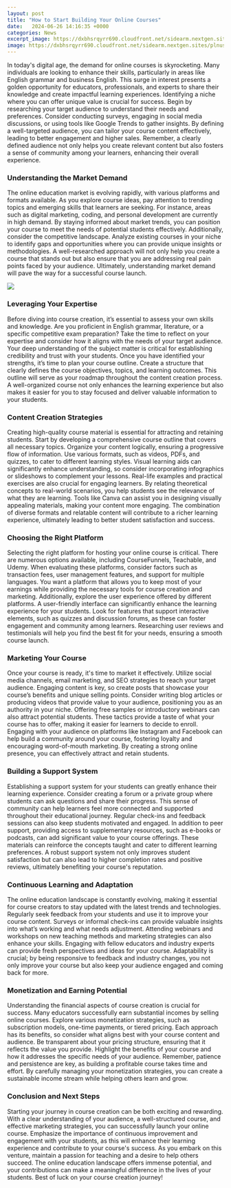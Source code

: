 ```yaml
---
layout: post
title: "How to Start Building Your Online Courses"
date:   2024-06-26 14:16:35 +0000
categories: News
excerpt_image: https://dxbhsrqyrr690.cloudfront.net/sidearm.nextgen.sites/plnusealions.com/images/responsive_2023/default_image.png
image: https://dxbhsrqyrr690.cloudfront.net/sidearm.nextgen.sites/plnusealions.com/images/responsive_2023/default_image.png
---
```


In today's digital age, the demand for online courses is skyrocketing. Many individuals are looking to enhance their skills, particularly in areas like English grammar and business English. This surge in interest presents a golden opportunity for educators, professionals, and experts to share their knowledge and create impactful learning experiences. 
Identifying a niche where you can offer unique value is crucial for success. Begin by researching your target audience to understand their needs and preferences. Consider conducting surveys, engaging in social media discussions, or using tools like Google Trends to gather insights. By defining a well-targeted audience, you can tailor your course content effectively, leading to better engagement and higher sales. Remember, a clearly defined audience not only helps you create relevant content but also fosters a sense of community among your learners, enhancing their overall experience.
### Understanding the Market Demand
The online education market is evolving rapidly, with various platforms and formats available. As you explore course ideas, pay attention to trending topics and emerging skills that learners are seeking. For instance, areas such as digital marketing, coding, and personal development are currently in high demand. By staying informed about market trends, you can position your course to meet the needs of potential students effectively.
Additionally, consider the competitive landscape. Analyze existing courses in your niche to identify gaps and opportunities where you can provide unique insights or methodologies. A well-researched approach will not only help you create a course that stands out but also ensure that you are addressing real pain points faced by your audience. Ultimately, understanding market demand will pave the way for a successful course launch.

![](https://dxbhsrqyrr690.cloudfront.net/sidearm.nextgen.sites/plnusealions.com/images/responsive_2023/default_image.png)
### Leveraging Your Expertise
Before diving into course creation, it’s essential to assess your own skills and knowledge. Are you proficient in English grammar, literature, or a specific competitive exam preparation? Take the time to reflect on your expertise and consider how it aligns with the needs of your target audience. Your deep understanding of the subject matter is critical for establishing credibility and trust with your students.
Once you have identified your strengths, it’s time to plan your course outline. Create a structure that clearly defines the course objectives, topics, and learning outcomes. This outline will serve as your roadmap throughout the content creation process. A well-organized course not only enhances the learning experience but also makes it easier for you to stay focused and deliver valuable information to your students.
### Content Creation Strategies
Creating high-quality course material is essential for attracting and retaining students. Start by developing a comprehensive course outline that covers all necessary topics. Organize your content logically, ensuring a progressive flow of information. Use various formats, such as videos, PDFs, and quizzes, to cater to different learning styles. Visual learning aids can significantly enhance understanding, so consider incorporating infographics or slideshows to complement your lessons.
Real-life examples and practical exercises are also crucial for engaging learners. By relating theoretical concepts to real-world scenarios, you help students see the relevance of what they are learning. Tools like Canva can assist you in designing visually appealing materials, making your content more engaging. The combination of diverse formats and relatable content will contribute to a richer learning experience, ultimately leading to better student satisfaction and success.
### Choosing the Right Platform
Selecting the right platform for hosting your online course is critical. There are numerous options available, including CourseFunnels, Teachable, and Udemy. When evaluating these platforms, consider factors such as transaction fees, user management features, and support for multiple languages. You want a platform that allows you to keep most of your earnings while providing the necessary tools for course creation and marketing.
Additionally, explore the user experience offered by different platforms. A user-friendly interface can significantly enhance the learning experience for your students. Look for features that support interactive elements, such as quizzes and discussion forums, as these can foster engagement and community among learners. Researching user reviews and testimonials will help you find the best fit for your needs, ensuring a smooth course launch.
### Marketing Your Course
Once your course is ready, it's time to market it effectively. Utilize social media channels, email marketing, and SEO strategies to reach your target audience. Engaging content is key, so create posts that showcase your course’s benefits and unique selling points. Consider writing blog articles or producing videos that provide value to your audience, positioning you as an authority in your niche.
Offering free samples or introductory webinars can also attract potential students. These tactics provide a taste of what your course has to offer, making it easier for learners to decide to enroll. Engaging with your audience on platforms like Instagram and Facebook can help build a community around your course, fostering loyalty and encouraging word-of-mouth marketing. By creating a strong online presence, you can effectively attract and retain students.
### Building a Support System
Establishing a support system for your students can greatly enhance their learning experience. Consider creating a forum or a private group where students can ask questions and share their progress. This sense of community can help learners feel more connected and supported throughout their educational journey. Regular check-ins and feedback sessions can also keep students motivated and engaged.
In addition to peer support, providing access to supplementary resources, such as e-books or podcasts, can add significant value to your course offerings. These materials can reinforce the concepts taught and cater to different learning preferences. A robust support system not only improves student satisfaction but can also lead to higher completion rates and positive reviews, ultimately benefiting your course's reputation.
### Continuous Learning and Adaptation
The online education landscape is constantly evolving, making it essential for course creators to stay updated with the latest trends and technologies. Regularly seek feedback from your students and use it to improve your course content. Surveys or informal check-ins can provide valuable insights into what’s working and what needs adjustment.
Attending webinars and workshops on new teaching methods and marketing strategies can also enhance your skills. Engaging with fellow educators and industry experts can provide fresh perspectives and ideas for your course. Adaptability is crucial; by being responsive to feedback and industry changes, you not only improve your course but also keep your audience engaged and coming back for more.
### Monetization and Earning Potential
Understanding the financial aspects of course creation is crucial for success. Many educators successfully earn substantial incomes by selling online courses. Explore various monetization strategies, such as subscription models, one-time payments, or tiered pricing. Each approach has its benefits, so consider what aligns best with your course content and audience.
Be transparent about your pricing structure, ensuring that it reflects the value you provide. Highlight the benefits of your course and how it addresses the specific needs of your audience. Remember, patience and persistence are key, as building a profitable course takes time and effort. By carefully managing your monetization strategies, you can create a sustainable income stream while helping others learn and grow.
### Conclusion and Next Steps
Starting your journey in course creation can be both exciting and rewarding. With a clear understanding of your audience, a well-structured course, and effective marketing strategies, you can successfully launch your online course. Emphasize the importance of continuous improvement and engagement with your students, as this will enhance their learning experience and contribute to your course's success.
As you embark on this venture, maintain a passion for teaching and a desire to help others succeed. The online education landscape offers immense potential, and your contributions can make a meaningful difference in the lives of your students. Best of luck on your course creation journey!
